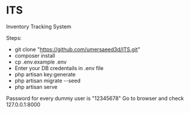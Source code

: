 # ITS
Inventory Tracking System


Steps:
- git clone "https://github.com/umersaeed3d/ITS.git"
- composer install
- cp .env.example .env
- Enter your DB credentails in .env file
- php artisan key:generate
- php artisan migrate --seed
- php artisan serve

Password for every dummy user is "12345678"
Go to browser and check 127.0.0.1:8000
